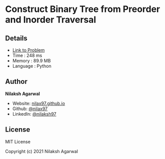 # Construct Binary Tree from Preorder and Inorder Traversal


## Details

* [Link to Problem](https://leetcode.com/problems/construct-binary-tree-from-preorder-and-inorder-traversal/)
* Time : 248 ms
* Memory : 89.9 MB
* Language : Python

## Author

**Nilaksh Agarwal**

* Website: [nilax97.github.io](https://nilax97.github.io/)
* Github: [@nilax97](https://github.com/nilax97)
* LinkedIn: [@nilaksh97](https://linkedin.com/in/nilaksh97)

## License

MIT License

Copyright (c) 2021 Nilaksh Agarwal
